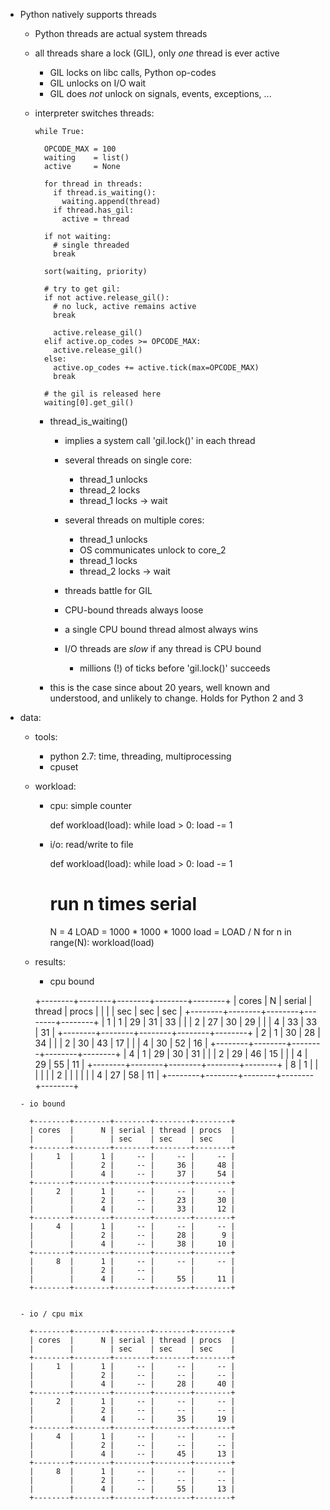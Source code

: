 
  * Python natively supports threads
  
    - Python threads are actual system threads
    - all threads share a lock (GIL), only *one* thread is ever active
      - GIL locks   on libc calls, Python op-codes
      - GIL unlocks on I/O wait
      - GIL does *not* unlock on signals, events, exceptions, ...


    - interpreter switches threads:

          while True:

            OPCODE_MAX = 100
            waiting    = list()
            active     = None

            for thread in threads:
              if thread.is_waiting():
                waiting.append(thread)
              if thread.has_gil:
                active = thread

            if not waiting:
              # single threaded
              break

            sort(waiting, priority)

            # try to get gil:
            if not active.release_gil():
              # no luck, active remains active
              break

              active.release_gil()
            elif active.op_codes >= OPCODE_MAX:
              active.release_gil()
            else:
              active.op_codes += active.tick(max=OPCODE_MAX)
              break

            # the gil is released here
            waiting[0].get_gil()

    
    
      - thread_is_waiting()

        - implies a system call 'gil.lock()' in each thread

        - several threads on single core:
          - thread_1 unlocks
          - thread_2 locks
          - thread_1 locks -> wait

        - several threads on multiple cores:
          - thread_1 unlocks
          - OS communicates unlock to core_2
          - thread_1 locks
          - thread_2 locks -> wait

        - threads battle for GIL
        - CPU-bound threads always loose
        - a single CPU bound thread almost always wins
        - I/O threads are *slow* if any thread is CPU bound 
          - millions (!) of ticks before 'gil.lock()' succeeds


      - this is the case since about 20 years, well known and
        understood, and unlikely to change.  Holds for Python 2 and 3


  - data:

      - tools:
        - python 2.7: time, threading, multiprocessing
        - cpuset 

      - workload:

        - cpu: simple counter

            def workload(load):
                while load > 0:
                  load -= 1

        - i/o: read/write to file

            def workload(load):
                while load > 0:
                  load -= 1

            # run n times serial
            N    = 4
            LOAD = 1000 * 1000 * 1000
            load = LOAD / N
            for n in range(N):
                workload(load)


       - results:

         - cpu bound

          +--------+--------+--------+--------+--------+
          | cores  |      N | serial | thread | procs  |
          |        |        | sec    | sec    | sec    |
          +--------+--------+--------+--------+--------+
          |     1  |      1 |     29 |     31 |     33 |
          |        |      2 |     27 |     30 |     29 |
          |        |      4 |     33 |     33 |     31 |
          +--------+--------+--------+--------+--------+
          |     2  |      1 |     30 |     28 |     34 |
          |        |      2 |     30 |     43 |     17 |
          |        |      4 |     30 |     52 |     16 |
          +--------+--------+--------+--------+--------+
          |     4  |      1 |     29 |     30 |     31 |
          |        |      2 |     29 |     46 |     15 |
          |        |      4 |     29 |     55 |     11 |
          +--------+--------+--------+--------+--------+
          |     8  |      1 |        |        |        |
          |        |      2 |        |        |        |
          |        |      4 |     27 |     58 |     11 |
          +--------+--------+--------+--------+--------+


        - io bound

          +--------+--------+--------+--------+--------+
          | cores  |      N | serial | thread | procs  |
          |        |        | sec    | sec    | sec    |
          +--------+--------+--------+--------+--------+
          |     1  |      1 |     -- |     -- |     -- |
          |        |      2 |     -- |     36 |     48 |
          |        |      4 |     -- |     37 |     54 |
          +--------+--------+--------+--------+--------+
          |     2  |      1 |     -- |     -- |     -- |
          |        |      2 |     -- |     23 |     30 |
          |        |      4 |     -- |     33 |     12 |
          +--------+--------+--------+--------+--------+
          |     4  |      1 |     -- |     -- |     -- |
          |        |      2 |     -- |     28 |      9 |
          |        |      4 |     -- |     38 |     10 |
          +--------+--------+--------+--------+--------+
          |     8  |      1 |     -- |     -- |     -- |
          |        |      2 |     -- |        |        |
          |        |      4 |     -- |     55 |     11 |
          +--------+--------+--------+--------+--------+


        - io / cpu mix

          +--------+--------+--------+--------+--------+
          | cores  |      N | serial | thread | procs  |
          |        |        | sec    | sec    | sec    |
          +--------+--------+--------+--------+--------+
          |     1  |      1 |     -- |     -- |     -- |
          |        |      2 |     -- |     -- |     -- |
          |        |      4 |     -- |     28 |     40 |
          +--------+--------+--------+--------+--------+
          |     2  |      1 |     -- |     -- |     -- |
          |        |      2 |     -- |     -- |     -- |
          |        |      4 |     -- |     35 |     19 |
          +--------+--------+--------+--------+--------+
          |     4  |      1 |     -- |     -- |     -- |
          |        |      2 |     -- |     -- |     -- |
          |        |      4 |     -- |     45 |     13 |
          +--------+--------+--------+--------+--------+
          |     8  |      1 |     -- |     -- |     -- |
          |        |      2 |     -- |     -- |     -- |
          |        |      4 |     -- |     55 |     13 |
          +--------+--------+--------+--------+--------+



